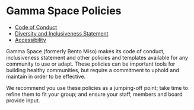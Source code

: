 Gamma Space Policies
====

- [Code of Conduct][1]
- [Diversity and Inclusiveness Statement][2]
- [Accessibility][3]

Gamma Space (formerly Bento Miso) makes its code of conduct, inclusiveness statement and other policies and templates available for any community to use or adapt. These policies can be important tools for building healthy communities, but require a commitment to uphold and maintain in order to be effective.

We recommend you use these policies as a jumping-off point; take time to refine them to fit your group; and ensure your staff, members and board provide input.

[1]: https://github.com/GammaSpace/policies/blob/master/code-of-conduct.markdown
[2]: https://github.com/GammaSpace/policies/blob/master/diversity-statement.markdown
[3]: https://github.com/GammaSpace/policies/blob/master/accessibility.markdown
